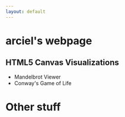 ```yaml
---
layout: default
---
```


# arciel's webpage


## HTML5 Canvas Visualizations

* Mandelbrot Viewer
* Conway's Game of Life


# Other stuff
